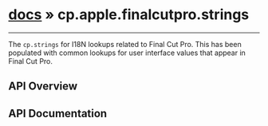 # [docs](index.md) » cp.apple.finalcutpro.strings
---

The `cp.strings` for I18N lookups related to Final Cut Pro.
This has been populated with common lookups for user interface values
that appear in Final Cut Pro.

## API Overview

## API Documentation

